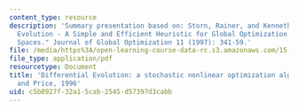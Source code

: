 ```yaml
---
content_type: resource
description: 'Summary presentation based on: Storn, Rainer, and Kenneth Price. "Differential
  Evolution - A Simple and Efficient Heuristic for Global Optimization over Continuous
  Spaces." Journal of Global Optimization 11 (1997): 341-59.'
file: /media/https%3A/open-learning-course-data-rc.s3.amazonaws.com/15-099-readings-in-optimization-fall-2003/c5b8927f32a15cab2545d57397d3cabb_ses2_storn_price.pdf
file_type: application/pdf
resourcetype: Document
title: 'Differential Evolution: a stochastic nonlinear optimization algorithm by Storn
  and Price, 1996'
uid: c5b8927f-32a1-5cab-2545-d57397d3cabb
---
```

